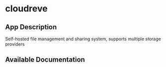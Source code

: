 # cloudreve

## App Description

Self-hosted file management and sharing system, supports multiple storage providers

## Available Documentation

